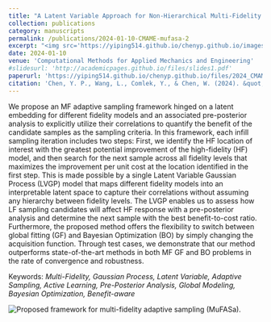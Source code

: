 ```yaml
---
title: "A Latent Variable Approach for Non-Hierarchical Multi-Fidelity Adaptive Sampling"
collection: publications
category: manuscripts
permalink: /publications/2024-01-10-CMAME-mufasa-2
excerpt: "<img src='https://yiping514.github.io/chenyp.github.io/images/CMAME_mufasa.png'>"
date: 2024-01-10
venue: 'Computational Methods for Applied Mechanics and Engineering'
#slidesurl: 'http://academicpages.github.io/files/slides1.pdf'
paperurl: 'https://yiping514.github.io/chenyp.github.io/files/2024_CMAME_mufasa.pdf'
citation: 'Chen, Y. P., Wang, L., Comlek, Y., & Chen, W. (2024). &quot;A Latent Variable Approach for Non-Hierarchical Multi-Fidelity Adaptive Sampling.&quot; <i>Computer Methods in Applied Mechanics and Engineering<i>, 421 (2024), 116773.'
---
```


We propose an MF adaptive sampling framework hinged on a latent embedding for different fidelity models and an associated pre-posterior analysis to explicitly utilize their correlations to quantify the benefit of the candidate samples as the sampling criteria. In this framework, each infill sampling iteration includes two steps: First, we identify the HF location of interest with the greatest potential improvement of the high-fidelity (HF) model, and then search for the next sample across all fidelity levels that maximizes the improvement per unit cost at the location identified in the first step. This is made possible by a single Latent Variable Gaussian Process (LVGP) model that maps different fidelity models into an interpretable latent space to capture their correlations without assuming any hierarchy between fidelity levels. The LVGP enables us to assess how LF sampling candidates will affect HF response with a pre-posterior analysis and determine the next sample with the best benefit-to-cost ratio. Furthermore, the proposed method offers the flexibility to switch between global fitting (GF) and Bayesian Optimization (BO) by simply changing the acquisition function. Through test cases, we demonstrate that our method outperforms state-of-the-art methods in both MF GF and BO problems in the rate of convergence and robustness. 

Keywords: _Multi-Fidelity, Gaussian Process, Latent Variable, Adaptive Sampling, Active Learning, Pre-Posterior Analysis, Global Modeling, Bayesian Optimization, Benefit-aware_

<img src="https://yiping514.github.io/chenyp.github.io/images/CMAME_mufasa.png" alt="Proposed framework for multi-fidelity adaptive sampling (MuFASa).">





